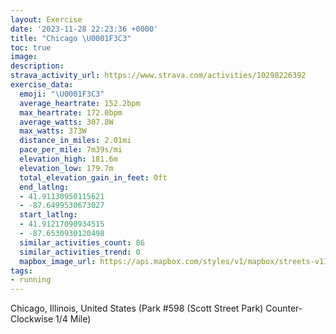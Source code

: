 ```yaml
---
layout: Exercise
date: '2023-11-28 22:23:36 +0000'
title: "Chicago \U0001F3C3"
toc: true
image:
description:
strava_activity_url: https://www.strava.com/activities/10298226392
exercise_data:
  emoji: "\U0001F3C3"
  average_heartrate: 152.2bpm
  max_heartrate: 172.0bpm
  average_watts: 307.8W
  max_watts: 373W
  distance_in_miles: 2.01mi
  pace_per_mile: 7m39s/mi
  elevation_high: 181.6m
  elevation_low: 179.7m
  total_elevation_gain_in_feet: 0ft
  end_latlng:
  - 41.91130950115621
  - -87.6499530673027
  start_latlng:
  - 41.91217090934515
  - -87.6530930120498
  similar_activities_count: 86
  similar_activities_trend: 0
  mapbox_image_url: https://api.mapbox.com/styles/v1/mapbox/streets-v11/static/path-5+787af2-1.0(e%7Bx~F%7Ck~uOAqBv%40_Ab%40%7B%40X_%40VULYZc%40Te%40Ys%40ASC%7DFBk%40GuF%40_%40ImGDiBEw%40Be%40DOFGt%40YFA%5E%40TDDLGj%40DvCD%60ADPNPTHL%40tAGZQJQDK%40S%3Fs%40EyBGYOWUKSCs%40B_%40FKDOPELGd%40%3FfD%40HDNVVVHpACVGPMJUDY%3F%7D%40EmBIe%40UUUG_%40%3FaAFQLGHENCHCpA%3F%60BJf%40LNRNLBnAETEHGR%5DDO%3FgCCm%40EWEKQQQK_A%40_%40BSFIHKRENCd%40AdC%40TDTX%5CJDRBt%40Ch%40GVQJWBO%40%5BEuCG%5BKSMMKCgCEQESMMAwAJOBc%40TATDl%40Bh%40Af%40F~%40Cf%40DpAGXAj%40HnCC%60%40BrAAb%40DhE),pin-s-s+e5b22e(-87.65135,41.91171),pin-s-f+89ae00(-87.64822000000004,41.911019999999965)/auto/800x800?access_token=pk.eyJ1Ijoiam9zaGJlY2ttYW4iLCJhIjoiY205eWR2aDd1MWZ6djJrbXc4a3M0bWZleiJ9.XiG9OWkNcZk2QzjJbxLB4A
tags:
- running
---
```




Chicago, Illinois, United States (Park #598 (Scott Street Park) Counter-Clockwise 1/4 Mile)
